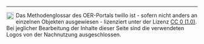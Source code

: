 <br>

---
<footer style="font-size:14px;">
  <img src="images/creative-commons_cc-zero.svg " height="20px" style="float:left;margin:0 5px 0 0" alt="Creative Commons CC BY" title="Creative Commons CC BY"/>Das Methodenglossar des OER-Portals twillo ist - sofern nicht anders an einzelnen Objekten ausgewiesen - lizenziert unter der Lizenz <a aria-describedby="Link zur Quelle (CreativeCommons Seite)" href="https://creativecommons.org/publicdomain/zero/1.0/legalcode" target="_blank">CC 0 (1.0)</a>. Bei jeglicher Bearbeitung der Inhalte dieser Seite sind die verwendeten Logos von der Nachnutzung ausgeschlossen.
</footer>
